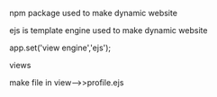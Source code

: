 <!-- template Engine -->
npm package used to make dynamic website

<!-- ejs Template Engine -->
ejs is template engine used to make dynamic website

<!-- setup dynamic routing -->
app.set('view engine','ejs');

<!-- make folder views -->
views
<!-- we have to make view by default tahi sadi chlegi -->

make file in view-->>profile.ejs

